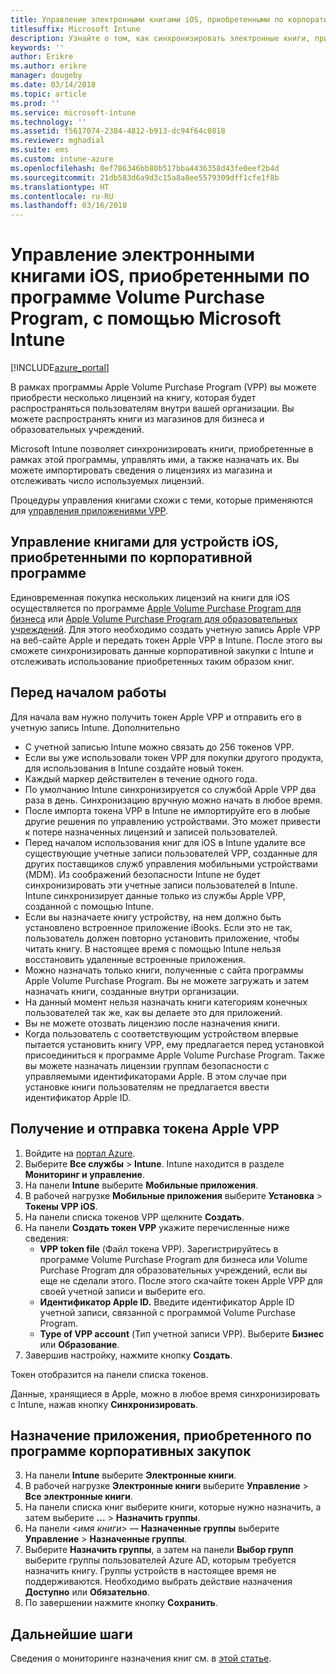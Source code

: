 ```yaml
---
title: Управление электронными книгами iOS, приобретенными по корпоративной программе
titlesuffix: Microsoft Intune
description: Узнайте о том, как синхронизировать электронные книги, приобретенные по программе Volume Purchase Program в магазине iOS, в Intune, а затем управлять ими и отслеживать их использование.
keywords: ''
author: Erikre
ms.author: erikre
manager: dougeby
ms.date: 03/14/2018
ms.topic: article
ms.prod: ''
ms.service: microsoft-intune
ms.technology: ''
ms.assetid: f5617074-2384-4812-b913-dc94f64c0818
ms.reviewer: mghadial
ms.suite: ems
ms.custom: intune-azure
ms.openlocfilehash: 0ef786346bb80b517bba4436358d43fe0eef2b4d
ms.sourcegitcommit: 21db583d6a9d3c15a8a8ee5579309dff1cfe1f8b
ms.translationtype: HT
ms.contentlocale: ru-RU
ms.lasthandoff: 03/16/2018
---
```

# <a name="how-to-manage-ios-ebooks-you-purchased-through-a-volume-purchase-program-with-microsoft-intune"></a>Управление электронными книгами iOS, приобретенными по программе Volume Purchase Program, с помощью Microsoft Intune


[!INCLUDE[azure_portal](./includes/azure_portal.md)]

В рамках программы Apple Volume Purchase Program (VPP) вы можете приобрести несколько лицензий на книгу, которая будет распространяться пользователям внутри вашей организации. Вы можете распространять книги из магазинов для бизнеса и образовательных учреждений.

Microsoft Intune позволяет синхронизировать книги, приобретенные в рамках этой программы, управлять ими, а также назначать их. Вы можете импортировать сведения о лицензиях из магазина и отслеживать число используемых лицензий.

Процедуры управления книгами схожи с теми, которые применяются для [управления приложениями VPP](vpp-apps-ios.md).

## <a name="manage-volume-purchased-books-for-ios-devices"></a>Управление книгами для устройств iOS, приобретенными по корпоративной программе
Единовременная покупка нескольких лицензий на книги для iOS осуществляется по программе [Apple Volume Purchase Program для бизнеса](http://www.apple.com/business/vpp/) или [Apple Volume Purchase Program для образовательных учреждений](http://volume.itunes.apple.com/us/store). Для этого необходимо создать учетную запись Apple VPP на веб-сайте Apple и передать токен Apple VPP в Intune.  После этого вы сможете синхронизировать данные корпоративной закупки с Intune и отслеживать использование приобретенных таким образом книг.

## <a name="before-you-start"></a>Перед началом работы
Для начала вам нужно получить токен Apple VPP и отправить его в учетную запись Intune. Дополнительно

* С учетной записью Intune можно связать до 256 токенов VPP.
* Если вы уже использовали токен VPP для покупки другого продукта, для использования в Intune создайте новый токен.
* Каждый маркер действителен в течение одного года.
* По умолчанию Intune синхронизируется со службой Apple VPP два раза в день. Синхронизацию вручную можно начать в любое время.
* После импорта токена VPP в Intune не импортируйте его в любые другие решения по управлению устройствами. Это может привести к потере назначенных лицензий и записей пользователей.
* Перед началом использования книг для iOS в Intune удалите все существующие учетные записи пользователей VPP, созданные для других поставщиков служб управления мобильными устройствами (MDM). Из соображений безопасности Intune не будет синхронизировать эти учетные записи пользователей в Intune. Intune синхронизирует данные только из службы Apple VPP, созданной с помощью Intune.
* Если вы назначаете книгу устройству, на нем должно быть установлено встроенное приложение iBooks. Если это не так, пользователь должен повторно установить приложение, чтобы читать книгу. В настоящее время с помощью Intune нельзя восстановить удаленные встроенные приложения.
* Можно назначать только книги, полученные с сайта программы Apple Volume Purchase Program. Вы не можете загружать и затем назначать книги, созданные внутри организации.
* На данный момент нельзя назначать книги категориям конечных пользователей так же, как вы делаете это для приложений.
* Вы не можете отозвать лицензию после назначения книги.
* Когда пользователь с соответствующим устройством впервые пытается установить книгу VPP, ему предлагается перед установкой присоединиться к программе Apple Volume Purchase Program. Также вы можете назначать лицензии группам безопасности с управляемыми идентификаторами Apple. В этом случае при установке книги пользователям не предлагается ввести идентификатор Apple ID.

## <a name="to-get-and-upload-an-apple-vpp-token"></a>Получение и отправка токена Apple VPP

1. Войдите на [портал Azure](https://portal.azure.com).
2. Выберите **Все службы** > **Intune**. Intune находится в разделе **Мониторинг и управление**.
3. На панели **Intune** выберите **Мобильные приложения**.
1.  В рабочей нагрузке **Мобильные приложения** выберите **Установка** > **Токены VPP iOS**.
2.  На панели списка токенов VPP щелкните **Создать**.
3.  На панели **Создать токен VPP** укажите перечисленные ниже сведения:
    - **VPP token file** (Файл токена VPP). Зарегистрируйтесь в программе Volume Purchase Program для бизнеса или Volume Purchase Program для образовательных учреждений, если вы еще не сделали этого. После этого скачайте токен Apple VPP для своей учетной записи и выберите его.
    - **Идентификатор Apple ID.** Введите идентификатор Apple ID учетной записи, связанной с программой Volume Purchase Program.
    - **Type of VPP account** (Тип учетной записи VPP). Выберите **Бизнес** или **Образование**.
4. Завершив настройку, нажмите кнопку **Создать**.

Токен отобразится на панели списка токенов.


Данные, хранящиеся в Apple, можно в любое время синхронизировать с Intune, нажав кнопку **Синхронизировать**.

## <a name="to-assign-a-volume-purchased-app"></a>Назначение приложения, приобретенного по программе корпоративных закупок

3. На панели **Intune** выберите **Электронные книги**.
1. В рабочей нагрузке **Электронные книги** выберите **Управление** > **Все электронные книги**.
2. На панели списка книг выберите книги, которые нужно назначить, а затем выберите **...** > **Назначить группы**.
3. На панели <*имя книги*> — **Назначенные группы** выберите **Управление** > **Назначенные группы**.
4. Выберите **Назначить группы**, а затем на панели **Выбор групп** выберите группы пользователей Azure AD, которым требуется назначить книгу. Группы устройств в настоящее время не поддерживаются.
Необходимо выбрать действие назначения **Доступно** или **Обязательно**. 
5. По завершении нажмите кнопку **Сохранить**.

## <a name="next-steps"></a>Дальнейшие шаги

Сведения о мониторинге назначения книг см. в [этой статье](apps-monitor.md).






